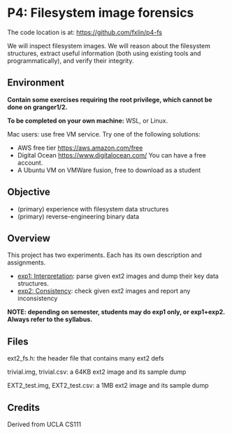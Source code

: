 # P4: Filesystem image forensics

The code location is at: https://github.com/fxlin/p4-fs

We will inspect filesystem images. We will reason about the filesystem structures, extract useful information (both using existing tools and programmatically), and verify their integrity. 

## Environment 

**Contain some exercises requiring the root privilege, which cannot be done on granger1/2.** 

**To be completed on your own machine:** WSL, or Linux. 

Mac users: use free VM service. Try one of the following solutions: 

* AWS free tier https://aws.amazon.com/free
* Digital Ocean https://www.digitalocean.com/ You can have a free account. 
* A Ubuntu VM on VMWare fusion, free to download as a student

## Objective

* (primary) experience with filesystem data structures
* (primary) reverse-engineering binary data 

## Overview

This project has two experiments. Each has its own description and assignments. 

* [exp1: Interpretation](interpretation.md): parse given ext2 images and dump their key data structures.
* [exp2: Consistency](consistency.md): check given ext2 images and report any inconsistency 

**NOTE: depending on semester, students may do exp1 only, or exp1+exp2. Always refer to the syllabus.**

## Files

ext2_fs.h: the header file that contains many ext2 defs

trivial.img, trivial.csv: a 64KB ext2 image and its sample dump 

EXT2_test.img, EXT2_test.csv: a 1MB ext2 image and its sample dump 


## Credits
Derived from UCLA CS111




